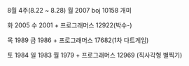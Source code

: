 8월 4주(8.22 ~ 8.28)
월 2007 boj 10158 개미

화 2005
수 2001  + 프로그래머스 12922(박수-)

목 1989
금 1986  + 프로그래머스 17682(1차 다트게임)

토 1984
일 1983
월 1979  + 프로그래머스 12969 (직사각형 별찍기)